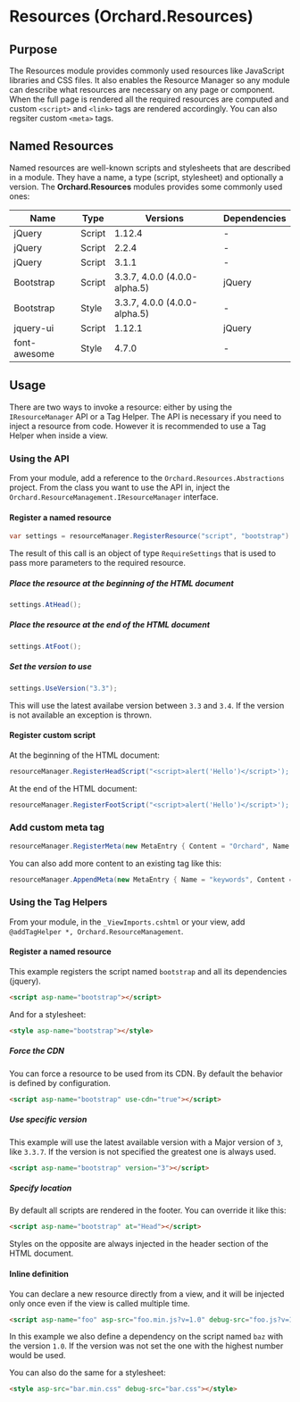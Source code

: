 # Resources (Orchard.Resources)

## Purpose

The Resources module provides commonly used resources like JavaScript libraries and CSS files. It also enables the Resource Manager
so any module can describe what resources are necessary on any page or component. When the full page is rendered all the required
resources are computed and custom `<script>` and `<link>` tags are rendered accordingly. You can also regsiter custom `<meta>` tags.

## Named Resources

Named resources are well-known scripts and stylesheets that are described in a module. They have a name, a type (script, stylesheet) 
and optionally a version. The __Orchard.Resources__ modules provides some commonly used ones:

| Name | Type | Versions | Dependencies |
| ---- | ---- | -------- | ------------ |
| jQuery | Script | 1.12.4 | - |
| jQuery | Script | 2.2.4 | - |
| jQuery | Script | 3.1.1 | - |
| Bootstrap | Script | 3.3.7, 4.0.0 (4.0.0-alpha.5) | jQuery |
| Bootstrap | Style | 3.3.7, 4.0.0 (4.0.0-alpha.5) | - |
| jquery-ui | Script | 1.12.1 | jQuery |
| font-awesome | Style | 4.7.0 | - |

## Usage

There are two ways to invoke a resource: either by using the `IResourceManager` API or a Tag Helper.
The API is necessary if you need to inject a resource from code. However it is recommended to use a Tag Helper when inside a view.

### Using the API

From your module, add a reference to the `Orchard.Resources.Abstractions` project.
From the class you want to use the API in, inject the `Orchard.ResourceManagement.IResourceManager` interface.

#### Register a named resource

```csharp
var settings = resourceManager.RegisterResource("script", "bootstrap")
```

The result of this call is an object of type `RequireSettings` that is used to pass more parameters to the required resource.

##### Place the resource at the beginning of the HTML document
```csharp
settings.AtHead();
```

##### Place the resource at the end of the HTML document
```csharp
settings.AtFoot();
```

##### Set the version to use
```csharp
settings.UseVersion("3.3");
```

This will use the latest availabe version between `3.3` and `3.4`. If the version is not available an exception is thrown.

#### Register custom script

At the beginning of the HTML document:
```csharp
resourceManager.RegisterHeadScript("<script>alert('Hello')</script>');
```

At the end of the HTML document:

```csharp
resourceManager.RegisterFootScript("<script>alert('Hello')</script>');
```

### Add custom meta tag

```csharp
resourceManager.RegisterMeta(new MetaEntry { Content = "Orchard", Name = "generator" });
```

You can also add more content to an existing tag like this:

```csharp
resourceManager.AppendMeta(new MetaEntry { Name = "keywords", Content = "orchard" }, ",");
```

### Using the Tag Helpers

From your module, in the `_ViewImports.cshtml` or your view, add `@addTagHelper *, Orchard.ResourceManagement`.

#### Register a named resource

This example registers the script named `bootstrap` and all its dependencies (jquery).
```html
<script asp-name="bootstrap"></script>
```

And for a stylesheet:

```html
<style asp-name="bootstrap"></style>
```


##### Force the CDN
You can force a resource to be used from its CDN. By default the behavior is defined by configuration.

```html
<script asp-name="bootstrap" use-cdn="true"></script>
```

##### Use specific version
This example will use the latest available version with a Major version of `3`, like `3.3.7`. If the version is not specified
the greatest one is always used.

```html
<script asp-name="bootstrap" version="3"></script>
```

##### Specify location
By default all scripts are rendered in the footer. You can override it like this:
```html
<script asp-name="bootstrap" at="Head"></script>
```

Styles on the opposite are always injected in the header section of the HTML document.

#### Inline definition
You can declare a new resource directly from a view, and it will be injected only once even if the view is called multiple time.

```html
<script asp-name="foo" asp-src="foo.min.js?v=1.0" debug-src="foo.js?v=1.0" depends-on="baz:1.0" version="1.0"></script>
```

In this example we also define a dependency on the script named `baz` with the version `1.0`. If the version was not set
the one with the highest number would be used.

You can also do the same for a stylesheet:

```html
<style asp-src="bar.min.css" debug-src="bar.css"></style>
```